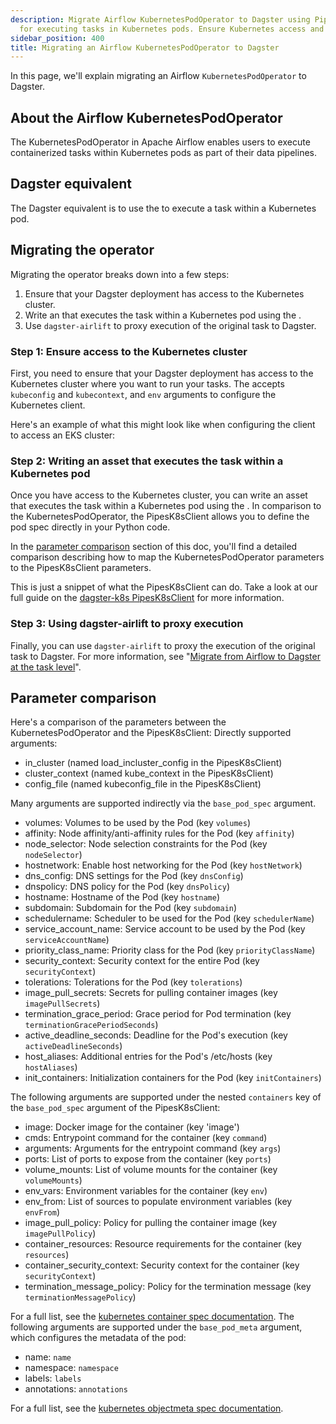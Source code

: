 ```yaml
---
description: Migrate Airflow KubernetesPodOperator to Dagster using PipesK8sClient
  for executing tasks in Kubernetes pods. Ensure Kubernetes access and use dagster-airlift.
sidebar_position: 400
title: Migrating an Airflow KubernetesPodOperator to Dagster
---
```


In this page, we'll explain migrating an Airflow `KubernetesPodOperator` to Dagster.

## About the Airflow KubernetesPodOperator

The KubernetesPodOperator in Apache Airflow enables users to execute containerized tasks within Kubernetes pods as part of their data pipelines.

<CodeExample path="docs_snippets/docs_snippets/integrations/airlift/operator_migration/kubernetes_pod_operator.py" />

## Dagster equivalent

The Dagster equivalent is to use the <PyObject section="libraries" object="PipesK8sClient" module="dagster_k8s"/> to execute a task within a Kubernetes pod.

<CodeExample path="docs_snippets/docs_snippets/integrations/airlift/operator_migration/using_k8s_pipes.py" />

## Migrating the operator

Migrating the operator breaks down into a few steps:

1. Ensure that your Dagster deployment has access to the Kubernetes cluster.
2. Write an <PyObject section="assets" object="asset" module="dagster"/> that executes the task within a Kubernetes pod using the <PyObject section="libraries" object="PipesK8sClient" module="dagster_k8s"/>.
3. Use `dagster-airlift` to proxy execution of the original task to Dagster.

### Step 1: Ensure access to the Kubernetes cluster

First, you need to ensure that your Dagster deployment has access to the Kubernetes cluster where you want to run your tasks. The <PyObject section="libraries" object="PipesK8sClient" module="dagster_k8s"/> accepts `kubeconfig` and `kubecontext`, and `env` arguments to configure the Kubernetes client.

Here's an example of what this might look like when configuring the client to access an EKS cluster:

<CodeExample
  path="docs_snippets/docs_snippets/integrations/airlift/operator_migration/k8s_eks_fake_example.py"
  startAfter="start_client"
  endBefore="end_client"
/>

### Step 2: Writing an asset that executes the task within a Kubernetes pod

Once you have access to the Kubernetes cluster, you can write an asset that executes the task within a Kubernetes pod using the <PyObject section="libraries" object="PipesK8sClient" module="dagster_k8s"/>. In comparison to the KubernetesPodOperator, the PipesK8sClient allows you to define the pod spec directly in your Python code.

In the [parameter comparison](#parameter-comparison) section of this doc, you'll find a detailed comparison describing how to map the KubernetesPodOperator parameters to the PipesK8sClient parameters.

<CodeExample
  path="docs_snippets/docs_snippets/integrations/airlift/operator_migration/k8s_eks_fake_example.py"
  startAfter="start_asset"
  endBefore="end_asset"
/>

This is just a snippet of what the PipesK8sClient can do. Take a look at our full guide on the [dagster-k8s PipesK8sClient](/guides/build/external-pipelines/kubernetes-pipeline) for more information.

### Step 3: Using dagster-airlift to proxy execution

Finally, you can use `dagster-airlift` to proxy the execution of the original task to Dagster. For more information, see "[Migrate from Airflow to Dagster at the task level](../task-level-migration/)".

## Parameter comparison

Here's a comparison of the parameters between the KubernetesPodOperator and the PipesK8sClient: Directly supported arguments:

- in_cluster (named load_incluster_config in the PipesK8sClient)
- cluster_context (named kube_context in the PipesK8sClient)
- config_file (named kubeconfig_file in the PipesK8sClient)

Many arguments are supported indirectly via the `base_pod_spec` argument.

- volumes: Volumes to be used by the Pod (key `volumes`)
- affinity: Node affinity/anti-affinity rules for the Pod (key `affinity`)
- node_selector: Node selection constraints for the Pod (key `nodeSelector`)
- hostnetwork: Enable host networking for the Pod (key `hostNetwork`)
- dns_config: DNS settings for the Pod (key `dnsConfig`)
- dnspolicy: DNS policy for the Pod (key `dnsPolicy`)
- hostname: Hostname of the Pod (key `hostname`)
- subdomain: Subdomain for the Pod (key `subdomain`)
- schedulername: Scheduler to be used for the Pod (key `schedulerName`)
- service_account_name: Service account to be used by the Pod (key `serviceAccountName`)
- priority_class_name: Priority class for the Pod (key `priorityClassName`)
- security_context: Security context for the entire Pod (key `securityContext`)
- tolerations: Tolerations for the Pod (key `tolerations`)
- image_pull_secrets: Secrets for pulling container images (key `imagePullSecrets`)
- termination_grace_period: Grace period for Pod termination (key `terminationGracePeriodSeconds`)
- active_deadline_seconds: Deadline for the Pod's execution (key `activeDeadlineSeconds`)
- host_aliases: Additional entries for the Pod's /etc/hosts (key `hostAliases`)
- init_containers: Initialization containers for the Pod (key `initContainers`)

The following arguments are supported under the nested `containers` key of the `base_pod_spec` argument of the PipesK8sClient:

- image: Docker image for the container (key 'image')
- cmds: Entrypoint command for the container (key `command`)
- arguments: Arguments for the entrypoint command (key `args`)
- ports: List of ports to expose from the container (key `ports`)
- volume_mounts: List of volume mounts for the container (key `volumeMounts`)
- env_vars: Environment variables for the container (key `env`)
- env_from: List of sources to populate environment variables (key `envFrom`)
- image_pull_policy: Policy for pulling the container image (key `imagePullPolicy`)
- container_resources: Resource requirements for the container (key `resources`)
- container_security_context: Security context for the container (key `securityContext`)
- termination_message_policy: Policy for the termination message (key `terminationMessagePolicy`)

For a full list, see the [kubernetes container spec documentation](https://kubernetes.io/docs/reference/generated/kubernetes-api/v1.26/#container-v1-core). The following arguments are supported under the `base_pod_meta` argument, which configures the metadata of the pod:

- name: `name`
- namespace: `namespace`
- labels: `labels`
- annotations: `annotations`

For a full list, see the [kubernetes objectmeta spec documentation](https://kubernetes.io/docs/reference/generated/kubernetes-api/v1.26/#objectmeta-v1-meta).
